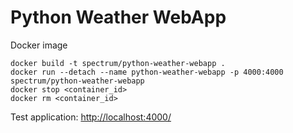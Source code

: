 # Python Weather WebApp
Docker image
```
docker build -t spectrum/python-weather-webapp .
docker run --detach --name python-weather-webapp -p 4000:4000 spectrum/python-weather-webapp
docker stop <container_id>
docker rm <container_id>
```

Test application: [http://localhost:4000/](http://localhost:4000/)
